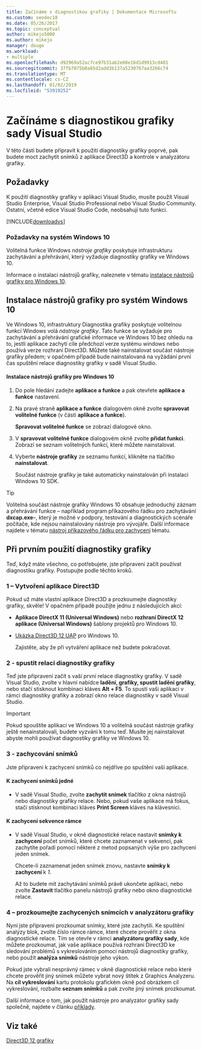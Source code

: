```yaml
---
title: Začínáme s diagnostikou grafiky | Dokumentace Microsoftu
ms.custom: seodec18
ms.date: 05/26/2017
ms.topic: conceptual
author: mikejo5000
ms.author: mikejo
manager: douge
ms.workload:
- multiple
ms.openlocfilehash: d92969a52ac7ce97b31ab2e00e16d1d9913cd401
ms.sourcegitcommit: 37fb7075b0a65d2add3b137a5230767aa3266c74
ms.translationtype: MT
ms.contentlocale: cs-CZ
ms.lasthandoff: 01/02/2019
ms.locfileid: "53919252"
---
```

# <a name="getting-started-with-visual-studio-graphics-diagnostics"></a>Začínáme s diagnostikou grafiky sady Visual Studio
V této části budete připravit k použití diagnostiky grafiky poprvé, pak budete moct zachytit snímků z aplikace Direct3D a kontrole v analyzátoru grafiky.  
  
## <a name="requirements"></a>Požadavky  
 K použití diagnostiky grafiky v aplikaci Visual Studio, musíte použít Visual Studio Enterprise, Visual Studio Professional nebo Visual Studio Community.  Ostatní, včetně edice Visual Studio Code, neobsahují tuto funkci.
 
 [!INCLUDE[downloadvs](../includes/downloadvs_md.md)]  
  
### <a name="windows-10-prerequisites"></a>Požadavky na systém Windows 10  
 Volitelná funkce Windows *nástroje grafiky* poskytuje infrastrukturu zachytávání a přehrávání, který vyžaduje diagnostiky grafiky ve Windows 10.  
  
 Informace o instalaci nástrojů grafiky, naleznete v tématu [instalace nástrojů grafiky pro Windows 10](#InstallGraphicsTools).  
  
##  <a name="InstallGraphicsTools"></a> Instalace nástrojů grafiky pro systém Windows 10  
 Ve Windows 10, infrastruktury Diagnostika grafiky poskytuje volitelnou funkcí Windows volá *nástroje grafiky*. Tato funkce se vyžaduje pro zachytávání a přehrávání grafické informace ve Windows 10 bez ohledu na to, jestli aplikace zachytí cíle předchozí verze systému windows nebo používá verze rozhraní Direct3D. Můžete také nainstalovat součást nástroje grafiky předem; v opačném případě bude nainstalovaná na vyžádání první čas spuštění relace diagnostiky grafiky v sadě Visual Studio.  
  
#### <a name="to-install-graphics-tools-for-windows-10"></a>Instalace nástrojů grafiky pro Windows 10  
  
1. Do pole hledání zadejte **aplikace a funkce** a pak otevřete **aplikace a funkce** nastavení.
  
2. Na pravé straně **aplikace a funkce** dialogovém okně zvolte **spravovat volitelné funkce** (v části **aplikace a funkce**).

   **Spravovat volitelné funkce** se zobrazí dialogové okno.
  
3. V **spravovat volitelné funkce** dialogovém okně zvolte **přidat funkci**. Zobrazí se seznam volitelných funkcí, které můžete nainstalovat.  
  
4. Vyberte **nástroje grafiky** ze seznamu funkcí, klikněte na tlačítko **nainstalovat**.  
  
   Součást nástroje grafiky je také automaticky nainstalován při instalaci Windows 10 SDK.  
  
> [!TIP]
>  Volitelná součást nástroje grafiky Windows 10 obsahuje jednoduchý záznam a přehrávání funkce – například program příkazového řádku pro zachytávání **dxcap.exe**–, který je možné v podpory, testování a diagnostických scénáře počítače, kde nejsou nainstalovány nástroje pro vývojáře. Další informace najdete v tématu [nástroj příkazového řádku pro zachycení](command-line-capture-tool.md) tématu.  
  
## <a name="using-graphics-diagnostics-for-the-first-time"></a>Při prvním použití diagnostiky grafiky  
 Teď, když máte všechno, co potřebujete, jste připraveni začít používat diagnostiku grafiky. Postupujte podle těchto kroků.  
  
### <a name="1---create-a-direct3d-app"></a>1 – Vytvoření aplikace Direct3D  
 Pokud už máte vlastní aplikace Direct3D a prozkoumejte diagnostiky grafiky, skvěle! V opačném případě použijte jednu z následujících akcí:

- **Aplikace DirectX 11 (Universal Windows)** nebo **rozhraní DirectX 12 aplikace (Universal Windows)** šablony projektů pro Windows 10.
- [Ukázka Direct3D 12 UAP](https://code.msdn.microsoft.com/Direct3D-12-UAP-Sample-ecb1779f) pro Windows 10.  
  
  Zajistěte, aby že při vytváření aplikace než budete pokračovat.  
  
### <a name="2---start-a-graphics-diagnostics-session"></a>2 - spustit relaci diagnostiky grafiky  
 Teď jste připravení začít s vaší první relace diagnostiky grafiky. V sadě Visual Studio, zvolte v hlavní nabídce **ladění, grafiky, spustit ladění grafiky**, nebo stačí stisknout kombinaci kláves **Alt + F5**. To spustí vaši aplikaci v rámci diagnostiky grafiky a zobrazí okno relace diagnostiky v sadě Visual Studio.  
  
> [!IMPORTANT]
>  Pokud spouštíte aplikaci ve Windows 10 a volitelná součást nástroje grafiky ještě nenainstalovali, budete vyzváni k tomu teď. Musíte jej nainstalovat abyste mohli používat diagnostiky grafiky ve Windows 10.  
  
### <a name="3---capture-frames"></a>3 - zachycování snímků  
 Jste připraveni k zachycení snímků co nejdříve po spuštění vaší aplikace.  
  
#### <a name="to-capture-single-frames"></a>K zachycení snímků jedné  
  
-   V sadě Visual Studio, zvolte **zachytit snímek** tlačítko z okna nástrojů nebo diagnostiky grafiky relace. Nebo, pokud vaše aplikace má fokus, stačí stisknout kombinaci kláves **Print Screen** kláves na klávesnici.
  
#### <a name="to-capture-a-sequence-of-frames"></a>K zachycení sekvence rámce  
  
- V sadě Visual Studio, v okně diagnostické relace nastavit **snímky k zachycení** počet snímků, které chcete zaznamenat v sekvenci, pak zachytíte pořadí pomocí některé z metod popsaných výše pro zachycení jeden snímek.  
  
   Chcete-li zaznamenat jeden snímek znovu, nastavte **snímky k zachycení** k *1*.  
  
  Až to budete mít zachytávání snímků právě ukončete aplikaci, nebo zvolte **Zastavit** tlačítko panelu nástrojů grafiky nebo okno diagnostické relace.  
  
### <a name="4---examine-captured-frames-in-the-graphics-analyzer"></a>4 – prozkoumejte zachycených snímcích v analyzátoru grafiky  
 Nyní jste připraveni prozkoumat snímky, které jste zachytili. Ke spuštění analýzy blok, zvolte číslo rámce rámce, které chcete prověřit z okna diagnostické relace. Tím se otevře v rámci **analyzátoru grafiky sady**, kde můžete prozkoumat, jak vaše aplikace používá rozhraní Direct3D ke sledování problémů s vykreslováním pomocí nástrojů diagnostiky grafiky, nebo použít **analýza snímků** nástroje jeho výkon.  
  
 Pokud jste vybrali nesprávný rámec v okně diagnostické relace nebo které chcete prověřit jiný snímek můžete vybrat nový štítek z Graphics Analyzeru. Na **cíl vykreslování** kartu protokolu grafickém okně pod obrázkem cíl vykreslování, rozbalte **seznam snímků** a pak zvolte jiný snímek prozkoumat.  
  
 Další informace o tom, jak použít nástroje pro analyzátor grafiky sady společně, najdete v článku [příklady](graphics-diagnostics-examples.md).  
  
## <a name="see-also"></a>Viz také  
 [Direct3D 12 grafiky](/windows/desktop/direct3d12/direct3d-12-graphics)